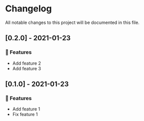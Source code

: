# Changelog

All notable changes to this project will be documented in this file.

## [0.2.0] - 2021-01-23

### <!-- 0 -->🚀 Features

- Add feature 2
- Add feature 3

## [0.1.0] - 2021-01-23

### <!-- 0 -->🚀 Features

- Add feature 1
- Fix feature 1

<!-- generated by git-cliff -->
